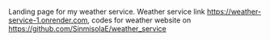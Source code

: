 Landing page for my weather service. Weather service link https://weather-service-1.onrender.com, codes for weather website on https://github.com/SinmisolaE/weather_service
